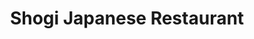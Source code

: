 ---
layout: place
title: "Shogi Japanese Restaurant"
permalink: /new-york/westbury/shogi-japanese-restaurant.html
stateAbbr: NY
stateName: New York
cityName: Westbury
seo:
  name: "Shogi Japanese Restaurant"
  type: Restaurant
  links: null
description: "Shogi Japanese Restaurant serves delicious sushi in Westbury, New York. Try fresh Japanese dishes for a great dining experience. "
place_id: ChIJrWRo1UWHwokReEQaRCE4aQk
photos:
  - name: >-
      places/ChIJrWRo1UWHwokReEQaRCE4aQk/photos/AeeoHcJxDHMtRwcVzq9UcRY1H8wpFH1e2-NsssqVtx1mYb27AUKAvND4i7ritQTSo5R6jQ1RV9QuqlbqovaIeu4uCLtCcIknF_ZkB0LhaoT-EvbkEOaPiWfvk7EAUfY78dJjRUIUFs80JJcjvQehS-afT410NKxhEanqEfA0l8Fc2LWFxJOwssqe1LQt--b05yRYNvuefR4RTwwVtfZobUbAwJneigS7LZJ0c4ynQ42O2xCgAWo6Wyegosc7gJRWDFNw1qBOnpHRBa-6eToxMcvgJPC_e9vXMiY0zGkejlcuKB1N-SEVBV6yQAU27WOYahyBC5VLvBrtK8F7oFVMSIIBspbP212C1uqfr-w4oZ0_KGqPewKLJxn4oA5FmMrhDEwuxfDhWQlBJaGPkfQsxaznHKY2wb4dA4aI9IAZWoxUjFgtBw
    widthPx: 4032
    heightPx: 3024
    authorAttributions:
      - displayName: Justin Bayoneto
        uri: https://maps.google.com/maps/contrib/116482735745124687459
        photoUri: >-
          https://lh3.googleusercontent.com/a/ACg8ocLXn_jogK5l2zIQE97-5Ekev-6Wa7KHxUjSFG0cx27azn1DaBGk=s100-p-k-no-mo
    flagContentUri: >-
      https://www.google.com/local/imagery/report/?cb_client=maps_api_places.places_api&image_key=!1e10!2sCIHM0ogKEICAgIC02a_hWQ&hl=en-US
    googleMapsUri: >-
      https://www.google.com/maps/place//data=!3m4!1e2!3m2!1sCIHM0ogKEICAgIC02a_hWQ!2e10!4m2!3m1!1s0x89c28745d56864ad:0x9693821441a4478
  - name: >-
      places/ChIJrWRo1UWHwokReEQaRCE4aQk/photos/AeeoHcI2YjCj0-FeVlUkLFNhfHkKb8w6_Kt8g08YUAS17mKEBDe-_KXiNbiah1viBy-k2bwjFFQyMt578m_nn4ye7xVJXRmAOgwwM-vXUeSj4_gZBS_yxkwCqXNt0eK9YdBqa5B6qShu0AkrBkE9qbSG3wE9DP-JZq6kDmIKkppDPHu7RKGGI5wCiHAvTmv9OqHZwi7hN1Jks8bBctS9anv1VT-hV8c-1vOeWh3FgRU5w9nyZExV2-gIsKF5A6nnqlHraiidkfil3CNsSlUPj_57yzs-AWAwSttSGVUvzavS5yK-Htso59-0Cd7ery1sKaIeW_VKSK4IwhdvRPWXjzFIH4LRtUxcVHXGVU4IVl-p_9ng5tsKyXbrHk19xIezN7x1LtGAuJR8bGhXeDybBWkAfliO2SVv-VR4b2BAg01A_vnrJg
    widthPx: 3024
    heightPx: 4032
    authorAttributions:
      - displayName: Justin Bayoneto
        uri: https://maps.google.com/maps/contrib/116482735745124687459
        photoUri: >-
          https://lh3.googleusercontent.com/a/ACg8ocLXn_jogK5l2zIQE97-5Ekev-6Wa7KHxUjSFG0cx27azn1DaBGk=s100-p-k-no-mo
    flagContentUri: >-
      https://www.google.com/local/imagery/report/?cb_client=maps_api_places.places_api&image_key=!1e10!2sCIHM0ogKEICAgIC02a_BfQ&hl=en-US
    googleMapsUri: >-
      https://www.google.com/maps/place//data=!3m4!1e2!3m2!1sCIHM0ogKEICAgIC02a_BfQ!2e10!4m2!3m1!1s0x89c28745d56864ad:0x9693821441a4478
  - name: >-
      places/ChIJrWRo1UWHwokReEQaRCE4aQk/photos/AeeoHcJtg4NMhtyDi7-OGCDrYnZbNwzbMWxQ92vLAej3C7EAe6jFKkX-kq0nOajYssFmI_xEegeoXrLSowCBeUSuSXRoy22KWOiFeNv3oyNAmFMcbf_L9w2-xKhXMNmClsMEU7NkmxtNJPINzk-dancGc6lgRLfBnOYKExQCELwHZHMjYyK3bE4HzjJaj4QlP0z8ovfo4kVzZX2Gw-ZU9wB4y7tYXyO4ldGfiPzKIPAoNZgKZicI8_-f7EDlBJpi81_fzTpO7b6GO2xC14K6xQOgv5b-JBbRlG4ae42F0OYTRXa19h-M4jEFqMH23SuQA8gNmDelQt2uacT-Ngn92B7nMelE6Zkx9eqZsjK_-FOF5nLuHW7eZpRkDP5uy998xDxDzo-8f2UalLEJb8CrrLTi-0nqALIisTpjCIo9KQ0pmHLotA
    widthPx: 3072
    heightPx: 4080
    authorAttributions:
      - displayName: Dexter Chiu
        uri: https://maps.google.com/maps/contrib/100588939993866591700
        photoUri: >-
          https://lh3.googleusercontent.com/a-/ALV-UjWq-EB-h2lH2HgeM3vNZhA2FVwpp-4xD4s2DiF3_dN0w4osK1vn=s100-p-k-no-mo
    flagContentUri: >-
      https://www.google.com/local/imagery/report/?cb_client=maps_api_places.places_api&image_key=!1e10!2sCIHM0ogKEICAgIDD0_KAeg&hl=en-US
    googleMapsUri: >-
      https://www.google.com/maps/place//data=!3m4!1e2!3m2!1sCIHM0ogKEICAgIDD0_KAeg!2e10!4m2!3m1!1s0x89c28745d56864ad:0x9693821441a4478
  - name: >-
      places/ChIJrWRo1UWHwokReEQaRCE4aQk/photos/AeeoHcKMVxA0qIrggwb7drhEntXAhu25ltpHc9bujPb6jtDTCjt10hk7C2boAbtY04gZK7aSazP-_mnXDjfHvoXY-lP_jIvTQcdwRgO-ADaQSmnLmTZryMOf6ldbhMT5CM9G7U3Of2c0BIS3EBW1UN1M2m-OKKSsjx_NOAoEK0bVnzDnhQXgsHfJvmajUIiEhu8IZPd_K86wQfKb2YEKkoTwv7iKhRJxnYB4R40Nlm-SPuNHX1g1FhyQLxbuXqhTLuVUWElk62YDu6ruoZFYR_BBDLbJBuqFLeFy-otp750dWVRWpNnjT-sd4RS3WiCXyVQLJNwiT49RhEjrawYFkWae8vgI0Ql6S1siNMQ0yZe2oFp-WBArDwI9sUshWEWGxb0-wsSCxIfm652yOjvnsfk_rtOGurymUfXKNX_gk36cWk_hXT-f
    widthPx: 3072
    heightPx: 4080
    authorAttributions:
      - displayName: Dexter Chiu
        uri: https://maps.google.com/maps/contrib/100588939993866591700
        photoUri: >-
          https://lh3.googleusercontent.com/a-/ALV-UjWq-EB-h2lH2HgeM3vNZhA2FVwpp-4xD4s2DiF3_dN0w4osK1vn=s100-p-k-no-mo
    flagContentUri: >-
      https://www.google.com/local/imagery/report/?cb_client=maps_api_places.places_api&image_key=!1e10!2sCIHM0ogKEICAgIDD0_KQowE&hl=en-US
    googleMapsUri: >-
      https://www.google.com/maps/place//data=!3m4!1e2!3m2!1sCIHM0ogKEICAgIDD0_KQowE!2e10!4m2!3m1!1s0x89c28745d56864ad:0x9693821441a4478
  - name: >-
      places/ChIJrWRo1UWHwokReEQaRCE4aQk/photos/AeeoHcJB1gkE6a-JG0IXsgKfA2SGFFG5w5GA4ECw__jzjS25wLfReeAQ5WModNYgWUxPdJ0JfhL1Ge9uGpd-ORy9kHqU88mrIhlC3ru74pUvsSjmH7yxA1FlTZ3vPXTbdFdNeJeNJuH5ulXIoPFD7MtAYUgTnqr9YuVReSFQlgvYmVmMtelQjrIXOmkTDSNQI0WKz3k-wJEatvafmyaJ3S4BR17fuHn_NImYGePrV3Hr4MWPeftBLRrtqRnRaJUN65P4I63r0BOY5GXhBYd4Xfygw-IH8ztABunFdjy4OTskLfrrDkdnltw2I3UcDnHbuhrcxj7CXasvdWPyH3s4sOusDZfEjlfyxIm-LFzR9YK7dPCtLKVRgmMt2RHAIpWG_ct8_K-PlqrAmKE5WglzXdIx6vspSyuNWe8ZMrJcPhRJYdnxtB1B
    widthPx: 3024
    heightPx: 4032
    authorAttributions:
      - displayName: Justin Bayoneto
        uri: https://maps.google.com/maps/contrib/116482735745124687459
        photoUri: >-
          https://lh3.googleusercontent.com/a/ACg8ocLXn_jogK5l2zIQE97-5Ekev-6Wa7KHxUjSFG0cx27azn1DaBGk=s100-p-k-no-mo
    flagContentUri: >-
      https://www.google.com/local/imagery/report/?cb_client=maps_api_places.places_api&image_key=!1e10!2sCIHM0ogKEICAgIC02a-J8QE&hl=en-US
    googleMapsUri: >-
      https://www.google.com/maps/place//data=!3m4!1e2!3m2!1sCIHM0ogKEICAgIC02a-J8QE!2e10!4m2!3m1!1s0x89c28745d56864ad:0x9693821441a4478
  - name: >-
      places/ChIJrWRo1UWHwokReEQaRCE4aQk/photos/AeeoHcJ9WaKZ6M0RDbo7qF1e8_Vtdu7NQVM8iLbe05eY0mG_hEjSIc-Vh9j46RJoeJ42QFDLUtKGFhxDH_eoUbeAgSZXoWUKwKXA_CTGxekbqCQPlyA7jaIoF0KQow5Lv2fCKQVA3KKA-HquHE2Cv8PmxvwZbVoAKreH3ziLe7p6Jkbve0A4ufizGkaofbFPO_28LbEH7-ug69jbQKcnicVoU7My5MoC9fdH7yJefZvzVsGijsQRPOkprJOr9HX8-s9Azf7yRWNdiyNgnkHNh5DFSx3HwmmthfzPmX5wEd6qvMjv3K8mINF2-qxVL3ulkQN9OHe2ctbFKL-IUt9RXAXPTU2Gii7U5hSrOn7EAzTuaoqksyPjvIaq6WDGqObKSb19qC63Tq_Nma2pSiyaqjReQp36_5AYkRB2jg2XCCLy9KPyDw6M
    widthPx: 3072
    heightPx: 4080
    authorAttributions:
      - displayName: Dexter Chiu
        uri: https://maps.google.com/maps/contrib/100588939993866591700
        photoUri: >-
          https://lh3.googleusercontent.com/a-/ALV-UjWq-EB-h2lH2HgeM3vNZhA2FVwpp-4xD4s2DiF3_dN0w4osK1vn=s100-p-k-no-mo
    flagContentUri: >-
      https://www.google.com/local/imagery/report/?cb_client=maps_api_places.places_api&image_key=!1e10!2sCIHM0ogKEICAgIDD0_LwrgE&hl=en-US
    googleMapsUri: >-
      https://www.google.com/maps/place//data=!3m4!1e2!3m2!1sCIHM0ogKEICAgIDD0_LwrgE!2e10!4m2!3m1!1s0x89c28745d56864ad:0x9693821441a4478
  - name: >-
      places/ChIJrWRo1UWHwokReEQaRCE4aQk/photos/AeeoHcIu3X1tsdN_ezVPg4R5AI93WCRFbqrv0DqzK3nsxF7zSRG63E2vDXXhVkQQgnN_S5fWsLduM6978eh6Nggmp19mrMnpSh9qso-u15Ak2z-9yrbElkzK14S_BRdY01se-dHL73CwTuuWn4hekgZTkOXxCrLgBJ9SVBJCOOzYTuxObxiC9yiTyK-fJiSMqo-PHe1oGwywcVGSK3_v1tlU_G0hITHQIaoqfCs0Il67YweAk25oLkCdWO9L_dOI297pv39yDZME3oEipSEuTATYzuKy-Ya4Zvg-84sdvv1nuh6qNZgq8fR_z_EEw_3m5TLtfSWzDaoyRYR5ywD8hdMIUy16KqwamKsRd38uXHHTpzYO8sVUcoiLRa5m0AvpI0RTWyfy4qqZ2QNCWqcuN8Hw6vswjCWMDtJCjFELnt7IQttfDW1d
    widthPx: 4032
    heightPx: 3024
    authorAttributions:
      - displayName: Justin Bayoneto
        uri: https://maps.google.com/maps/contrib/116482735745124687459
        photoUri: >-
          https://lh3.googleusercontent.com/a/ACg8ocLXn_jogK5l2zIQE97-5Ekev-6Wa7KHxUjSFG0cx27azn1DaBGk=s100-p-k-no-mo
    flagContentUri: >-
      https://www.google.com/local/imagery/report/?cb_client=maps_api_places.places_api&image_key=!1e10!2sCIHM0ogKEICAgIC02a_RqAE&hl=en-US
    googleMapsUri: >-
      https://www.google.com/maps/place//data=!3m4!1e2!3m2!1sCIHM0ogKEICAgIC02a_RqAE!2e10!4m2!3m1!1s0x89c28745d56864ad:0x9693821441a4478
  - name: >-
      places/ChIJrWRo1UWHwokReEQaRCE4aQk/photos/AeeoHcJj53vC05OP0_4ZkZnNk21-Ft-7sZdkIK61XyGX6L4fHzkG_jPkCIfJxTFDG1Pz4R2rPR2RK0iSs6PTbZDcRrjDgbRxGCVBTeymDXpi3w7kKIvHfzFf0tmf_Mrgme6-DDgQSYyF5CvOBEvC8-jt7aMPZQpV4iS0kKZ8myJ_xVr8OZUorXjsQ19neW4YdC2aBD_bHrXoRxWSqOos_nhv9TxVkaqB7vm15UE62lFXPLpm90tS8L8I_SIvZgM0vNX5f_mv3iZ0aGKJGSioYFKNE3rgHFM8DrfY4zoQvrIyJVwAQaAFZBC1JvKgZX0yRSwokBh-VKa7oSYYrsFDgvoG4FX4EO53tcSt6rqx6I3tffx_4DWMRTcm0CqpAIv7bbdZRzlQHWkVrCANWj66dAcPYV5oNg8ksD2-nao-35xQNuU-X6w
    widthPx: 4032
    heightPx: 3024
    authorAttributions:
      - displayName: Justin Bayoneto
        uri: https://maps.google.com/maps/contrib/116482735745124687459
        photoUri: >-
          https://lh3.googleusercontent.com/a/ACg8ocLXn_jogK5l2zIQE97-5Ekev-6Wa7KHxUjSFG0cx27azn1DaBGk=s100-p-k-no-mo
    flagContentUri: >-
      https://www.google.com/local/imagery/report/?cb_client=maps_api_places.places_api&image_key=!1e10!2sCIHM0ogKEICAgIC02a-R7QE&hl=en-US
    googleMapsUri: >-
      https://www.google.com/maps/place//data=!3m4!1e2!3m2!1sCIHM0ogKEICAgIC02a-R7QE!2e10!4m2!3m1!1s0x89c28745d56864ad:0x9693821441a4478
  - name: >-
      places/ChIJrWRo1UWHwokReEQaRCE4aQk/photos/AeeoHcJMUqSODtCRJ6kD9f8TL5f59-27CfdF7rybLrSe19d3uyKlmoZXYZh6ax8j2xfMGwGvIhQYXPl3l7RY0T_KBt3okXldstDsvSYV6bDNLhZZQxj-OA3Vstw06nAP7uwn5_5d_KW2FEmI6xPD_Mrz-nL7FosJUsgXXAKPeo_tZ4GXcXg8A-ZkW1Zc8hAntdP10boLmQnLooDKtFdXJ47uH_zks1_1Y69YnvR5hriuKuYfwUNPd1aDPnUNv1zQaLNl_mlykBbbQ0BdvyHShz5KR4eh5CUhg8CIXWPLw6zSMw1YpObdrybvk-gFSWse74JO81cfmMazWkYPQP16VGmaOkrMG2vXEcviovv65NzlNp3KYCk6ennovqMNMruvXLaptU-s3nJARh0H2TSkVWl9c-9JzxWF2qgvfioP4waX2KlI3mE
    widthPx: 3072
    heightPx: 4080
    authorAttributions:
      - displayName: Dexter Chiu
        uri: https://maps.google.com/maps/contrib/100588939993866591700
        photoUri: >-
          https://lh3.googleusercontent.com/a-/ALV-UjWq-EB-h2lH2HgeM3vNZhA2FVwpp-4xD4s2DiF3_dN0w4osK1vn=s100-p-k-no-mo
    flagContentUri: >-
      https://www.google.com/local/imagery/report/?cb_client=maps_api_places.places_api&image_key=!1e10!2sCIHM0ogKEICAgIDD0_LoowE&hl=en-US
    googleMapsUri: >-
      https://www.google.com/maps/place//data=!3m4!1e2!3m2!1sCIHM0ogKEICAgIDD0_LoowE!2e10!4m2!3m1!1s0x89c28745d56864ad:0x9693821441a4478
  - name: >-
      places/ChIJrWRo1UWHwokReEQaRCE4aQk/photos/AeeoHcJTkyoY6c5Qli_ddJ3bi00uS3i7KoozjzS5Th2HOfz-xMkW352PeEsRkfcwlos6UoXq_YroDGQHJcgmpufV7NfX2xHOm2ARg6-SjlIFewIYbnt4fJJnPUG18yspENAgilNpoa_zoedMVb3BiJUw_W69ZWyAKWXy5rkuWp-E8e3A6oe_KRK_2xWCxWruMywfCTiFn9Tiv_yqXkQiQgL0ZxGGHzySN0RwrG1xSj10tNo5SWGqbxeAvdnZKtTOFs2CUE66AGQdyacGWQ4KH8TjgSgAxN0Tpr1ZP6nDwW4BKGR7kxcgi6YcuOcEH9uAzh6UsQwRsSBhZmqr2s556e3QpBbh0jooevkU2pzY6L9CFKOpWurcvXcO_578JIZAtb1LLSk6harn9sLMDj6lQT2PXPfKZr6ytOS5FtqsvXJ1oHNekA
    widthPx: 2744
    heightPx: 2745
    authorAttributions:
      - displayName: Erica J
        uri: https://maps.google.com/maps/contrib/110965331265066096546
        photoUri: >-
          https://lh3.googleusercontent.com/a-/ALV-UjXZBFsx4Q_H9xvTn4DrWQzSjMVU3TuO4Pi0MQ-PC1AOuLXhnb4ArQ=s100-p-k-no-mo
    flagContentUri: >-
      https://www.google.com/local/imagery/report/?cb_client=maps_api_places.places_api&image_key=!1e10!2sCIHM0ogKEICAgICknqqXCw&hl=en-US
    googleMapsUri: >-
      https://www.google.com/maps/place//data=!3m4!1e2!3m2!1sCIHM0ogKEICAgICknqqXCw!2e10!4m2!3m1!1s0x89c28745d56864ad:0x9693821441a4478
address: 584 Old Country Rd, Westbury, NY 11590, USA
street: 584 Old Country Rd
city: Westbury
state: NY
zip: '11590'
country: USA
neighborhood: null
latitude: '40.749450'
longitude: '-73.573929'
accessibility_options:
  wheelchairAccessibleParking: true
  wheelchairAccessibleEntrance: true
  wheelchairAccessibleRestroom: true
  wheelchairAccessibleSeating: true
business_status: OPERATIONAL
name: Shogi Japanese Restaurant
google_maps_links:
  directionsUri: >-
    https://www.google.com/maps/dir//''/data=!4m7!4m6!1m1!4e2!1m2!1m1!1s0x89c28745d56864ad:0x9693821441a4478!3e0
  placeUri: https://maps.google.com/?cid=678134934423618680
  writeAReviewUri: >-
    https://www.google.com/maps/place//data=!4m3!3m2!1s0x89c28745d56864ad:0x9693821441a4478!12e1
  reviewsUri: >-
    https://www.google.com/maps/place//data=!4m4!3m3!1s0x89c28745d56864ad:0x9693821441a4478!9m1!1b1
  photosUri: >-
    https://www.google.com/maps/place//data=!4m3!3m2!1s0x89c28745d56864ad:0x9693821441a4478!10e5
primary_type: Japanese Restaurant
opening_hours:
  regular:
    - 'Monday: Closed'
    - 'Tuesday: Closed'
    - 'Wednesday: 6:00 – 8:00 PM'
    - 'Thursday: Closed'
    - 'Friday: 6:00 – 8:30 PM'
    - 'Saturday: 6:00 – 8:30 PM'
    - 'Sunday: 6:00 – 8:00 PM'
  current:
    - 'Monday: Closed'
    - 'Tuesday: Closed'
    - 'Wednesday: 6:00 – 8:00 PM'
    - 'Thursday: Closed'
    - 'Friday: 6:00 – 8:30 PM'
    - 'Saturday: 6:00 – 8:30 PM'
    - 'Sunday: 6:00 – 8:00 PM'
secondary_opening_hours:
  regular:
    weekdayDescriptions: null
    type: null
  current:
    weekdayDescriptions: null
    type: null
phone: (516) 338-8768
price_level: PRICE_LEVEL_MODERATE
price_range: null
rating: '4.1'
rating_count: 0
website: null
reviews: null
parking_options: null
payment_options: null
allow_dogs: null
curbside_pickup: null
delivery: null
dine_in: null
good_for_children: null
good_for_groups: null
good_for_sports: null
live_music: null
menu_for_children: null
outdoor_seating: null
reservable: null
restroom: null
serves_beer: null
serves_breakfast: null
serves_brunch: null
serves_cocktails: null
serves_coffee: null
serves_dinner: null
serves_dessert: null
serves_lunch: null
serves_vegetarian_food: null
serves_wine: null
takeout: null
update_category: essentials
summary: null

---